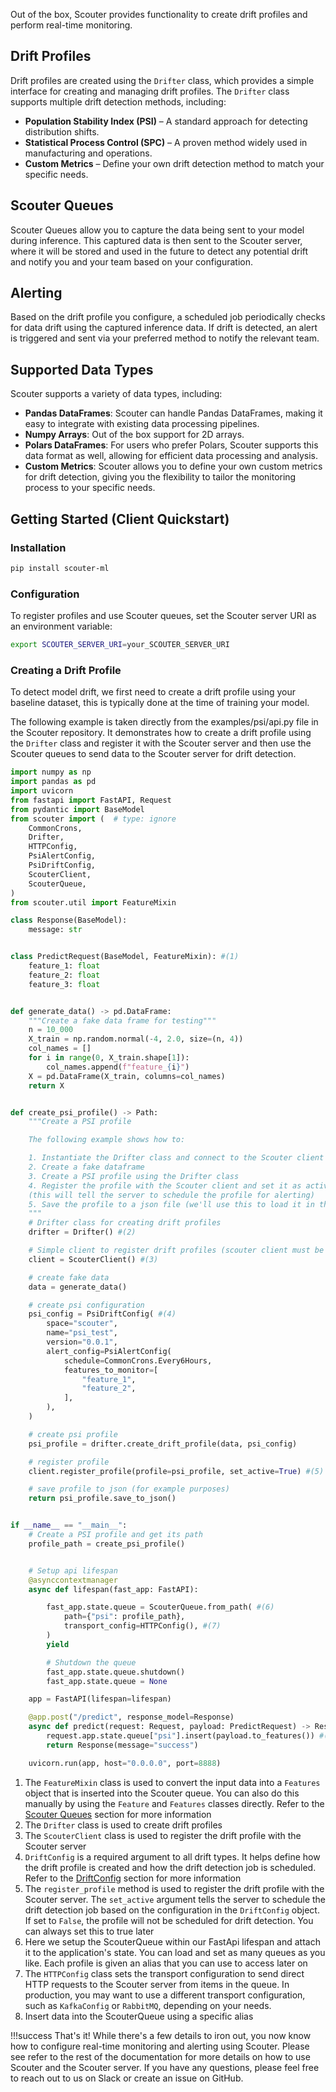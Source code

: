 Out of the box, Scouter provides functionality to create drift profiles and perform real-time monitoring. 

## Drift Profiles

Drift profiles are created using the `Drifter` class, which provides a simple interface for creating and managing drift profiles. The `Drifter` class supports multiple drift detection methods, including:
- **Population Stability Index (PSI)** – A standard approach for detecting distribution shifts.
- **Statistical Process Control (SPC)** – A proven method widely used in manufacturing and operations.
- **Custom Metrics** – Define your own drift detection method to match your specific needs.

## Scouter Queues
Scouter Queues allow you to capture the data being sent to your model during inference. This captured data is then sent to the Scouter server, where it will be stored and used in the future to detect any potential drift and notify you and your team based on your configuration.

## Alerting
Based on the drift profile you configure, a scheduled job periodically checks for data drift using the captured inference data. If drift is detected, an alert is triggered and sent via your preferred method to notify the relevant team.

## Supported Data Types
Scouter supports a variety of data types, including:
- **Pandas DataFrames**: Scouter can handle Pandas DataFrames, making it easy to integrate with existing data processing pipelines.
- **Numpy Arrays**: Out of the box support for 2D arrays.
- **Polars DataFrames**: For users who prefer Polars, Scouter supports this data format as well, allowing for efficient data processing and analysis.
- **Custom Metrics**: Scouter allows you to define your own custom metrics for drift detection, giving you the flexibility to tailor the monitoring process to your specific needs.

## Getting Started (Client Quickstart)

### **Installation**

```bash
pip install scouter-ml
```

### **Configuration**
To register profiles and use Scouter queues, set the Scouter server URI as an environment variable:

```bash
export SCOUTER_SERVER_URI=your_SCOUTER_SERVER_URI
```

### Creating a Drift Profile

To detect model drift, we first need to create a drift profile using your baseline dataset, this is typically done at the time of training your model.

The following example is taken directly from the examples/psi/api.py file in the Scouter repository. It demonstrates how to create a drift profile using the `Drifter` class and register it with the Scouter server and then use the Scouter queues to send data to the Scouter server for drift detection.

```python
import numpy as np
import pandas as pd
import uvicorn
from fastapi import FastAPI, Request
from pydantic import BaseModel
from scouter import (  # type: ignore
    CommonCrons,
    Drifter,
    HTTPConfig,
    PsiAlertConfig,
    PsiDriftConfig,
    ScouterClient,
    ScouterQueue,
)
from scouter.util import FeatureMixin

class Response(BaseModel):
    message: str


class PredictRequest(BaseModel, FeatureMixin): #(1)
    feature_1: float
    feature_2: float
    feature_3: float


def generate_data() -> pd.DataFrame:
    """Create a fake data frame for testing"""
    n = 10_000
    X_train = np.random.normal(-4, 2.0, size=(n, 4))
    col_names = []
    for i in range(0, X_train.shape[1]):
        col_names.append(f"feature_{i}")
    X = pd.DataFrame(X_train, columns=col_names)
    return X


def create_psi_profile() -> Path:
    """Create a PSI profile

    The following example shows how to:

    1. Instantiate the Drifter class and connect to the Scouter client
    2. Create a fake dataframe
    3. Create a PSI profile using the Drifter class
    4. Register the profile with the Scouter client and set it as active
    (this will tell the server to schedule the profile for alerting)
    5. Save the profile to a json file (we'll use this to load it in the api for demo purposes)
    """
    # Drifter class for creating drift profiles
    drifter = Drifter() #(2)

    # Simple client to register drift profiles (scouter client must be running)
    client = ScouterClient() #(3)

    # create fake data
    data = generate_data()

    # create psi configuration
    psi_config = PsiDriftConfig( #(4)
        space="scouter",
        name="psi_test",
        version="0.0.1",
        alert_config=PsiAlertConfig(
            schedule=CommonCrons.Every6Hours,
            features_to_monitor=[
                "feature_1",
                "feature_2",
            ],
        ),
    )

    # create psi profile
    psi_profile = drifter.create_drift_profile(data, psi_config)

    # register profile
    client.register_profile(profile=psi_profile, set_active=True) #(5)

    # save profile to json (for example purposes)
    return psi_profile.save_to_json()


if __name__ == "__main__":
    # Create a PSI profile and get its path
    profile_path = create_psi_profile()


    # Setup api lifespan
    @asynccontextmanager
    async def lifespan(fast_app: FastAPI):

        fast_app.state.queue = ScouterQueue.from_path( #(6)
            path={"psi": profile_path},
            transport_config=HTTPConfig(), #(7)
        )
        yield

        # Shutdown the queue
        fast_app.state.queue.shutdown()
        fast_app.state.queue = None

    app = FastAPI(lifespan=lifespan)

    @app.post("/predict", response_model=Response)
    async def predict(request: Request, payload: PredictRequest) -> Response:
        request.app.state.queue["psi"].insert(payload.to_features()) #(8)
        return Response(message="success")

    uvicorn.run(app, host="0.0.0.0", port=8888)
```

1. The `FeatureMixin` class is used to convert the input data into a `Features` object that is inserted into the Scouter queue. You can also do this manually by using the `Feature` and `Features` classes directly. Refer to the [Scouter Queues](#) section for more information
2. The `Drifter` class is used to create drift profiles
3. The `ScouterClient` class is used to register the drift profile with the Scouter server
4. `DriftConfig` is a required argument to all drift types. It helps define how the drift profile is created and how the drift detection job is scheduled. Refer to the [DriftConfig](#) section for more information
5. The `register_profile` method is used to register the drift profile with the Scouter server. The `set_active` argument tells the server to schedule the drift detection job based on the configuration in the `DriftConfig` object. If set to `False`, the profile will not be scheduled for drift detection. You can always set this to true later
6. Here we setup the ScouterQueue within our FastApi lifespan and attach it to the application's state. You can load and set as many queues as you like. Each profile is given an alias that you can use to access later on
7. The `HTTPConfig` class sets the transport configuration to send direct HTTP requests to the Scouter server from items in the queue. In production, you may want to use a different transport configuration, such as `KafkaConfig` or `RabbitMQ`, depending on your needs.
8. Insert data into the ScouterQueue using a specific alias

!!!success
    That's it! While there's a few details to iron out, you now know how to configure real-time monitoring and alerting using Scouter. Please see refer to the rest of the documentation for more details on how to use Scouter and the Scouter server. If you have any questions, please feel free to reach out to us on Slack or create an issue on GitHub.
